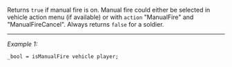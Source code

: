 Returns `true` if manual fire is on. Manual fire could either be selected in vehicle action menu (if available) or with `action` "ManualFire" and "ManualFireCancel". Always returns `false` for a soldier.


---
*Example 1:*
```sqf
_bool = isManualFire vehicle player;
```